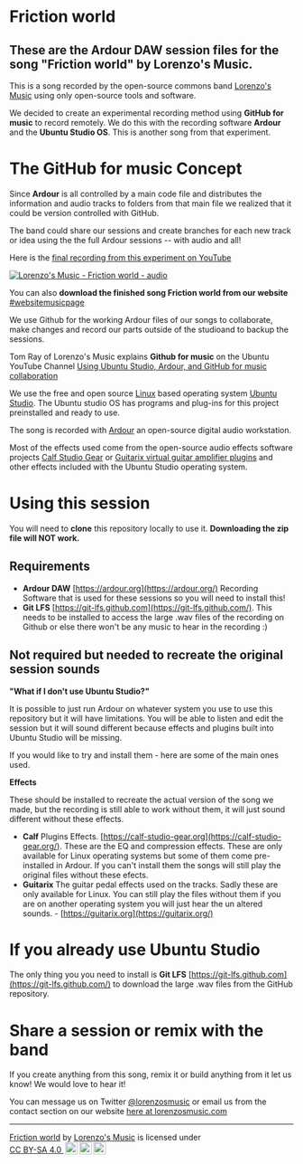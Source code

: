 # Friction world
## These are the Ardour DAW session files for the song "Friction world" by Lorenzo's Music.

This is a song recorded by the open-source commons band [Lorenzo's Music](https://www.lorenzosmusic.com/?utm_source=github&utm_medium=bandlink&utm_campaign=frictionworldreadme) using only open-source tools and software.

We decided to create an experimental recording method using **GitHub for music** to record remotely. We do this with the recording software **Ardour** and the **Ubuntu Studio OS**. This is another song from that experiment.

# The GitHub for music Concept
Since **Ardour** is all controlled by a main code file and distributes the information and audio tracks to folders from that main file we realized that it could be version controlled with GitHub. 

The band could share our sessions and create branches for each new track or idea using the the full Ardour sessions -- with audio and all!

Here is the [final recording from this experiment on YouTube](#youtubevideolink)

[![Lorenzo's Music - Friction world - audio](https://img.youtube.com/vi/{#videoID}/0.jpg)](#youtubevideolink)

You can also **download the finished song Friction world from our website**
[#websitemusicpage](#websitemusicpage?utm_source=github&utm_medium=frictionworldsonglink&utm_campaign=frictionworldreadme)

We use Github for the working Ardour files of our songs to collaborate, make changes and record our parts outside of the studioand to backup the sessions.

Tom Ray of Lorenzo's Music explains **Github for music** on the Ubuntu YouTube Channel [Using Ubuntu Studio, Ardour, and GitHub for music collaboration](https://youtu.be/gB7AsFbtJic?si=QWUdkPWiO-VU_yAF&t=30)

We use the free and open source [Linux](https://www.linux.org/) based operating system [Ubuntu Studio](https://ubuntustudio.org/). The Ubuntu studio OS has programs and plug-ins for this project preinstalled and ready to use.

The song is recorded with [Ardour](https://ardour.org/) an open-source digital audio workstation.

Most of the effects used come from the open-source audio effects software projects [Calf Studio Gear](https://calf-studio-gear.org/) or [Guitarix virtual guitar amplifier plugins](https://guitarix.org/) and other effects included with the Ubuntu Studio operating system.

# Using this session
You will need to **clone** this repository locally to use it. **Downloading the zip file will NOT work.**

## Requirements
* **Ardour DAW** [https://ardour.org](https://ardour.org/) Recording Software that is used for these sessions so you will need to install this!
* **Git LFS** [https://git-lfs.github.com](https://git-lfs.github.com/). This needs to be installed to access the large .wav files of the recording on Github or else there won't be any music to hear in the recording :)

## Not required but needed to recreate the original session sounds

**"What if I don't use Ubuntu Studio?"**

It is possible to just run Ardour on whatever system you use to use this repository but it will have limitations. 
You will be able to listen and edit the session but it will sound different because effects and plugins built into Ubuntu Studio will be missing.

If you would like to try and install them - here are some of the main ones used.

**Effects**

These should be installed to recreate the actual version of the song we made, but the recording is still able to work without them, it will just sound different without these effects.
* **Calf** Plugins Effects. [https://calf-studio-gear.org](https://calf-studio-gear.org/). These are the EQ and compression effects. These are only available for Linux operating systems but some of them come pre-installed in Ardour. If you can't install them the songs will still play the original files without these efects.
* **Guitarix** The guitar pedal effects used on the tracks. Sadly these are only available for Linux. You can still play the files without them if you are on another operating system you will just hear the un altered sounds. - [https://guitarix.org](https://guitarix.org/)

# If you already use Ubuntu Studio
The only thing you you need to install is  **Git LFS** [https://git-lfs.github.com](https://git-lfs.github.com/) to download the large .wav files from the GitHub repository.

# Share a session or remix with the band
If you create anything from this song, remix it or build anything from it let us know! We would love to hear it!

You can message us on Twitter [@lorenzosmusic](https://twitter.com/lorenzosmusic) or email us from the contact section on our website [here at lorenzosmusic.com](https://www.lorenzosmusic.com/p/contact.html?utm_source=github&utm_medium=contactlink&utm_campaign=frictionworldreadme)

---
<p xmlns:cc="http://creativecommons.org/ns#" xmlns:dct="http://purl.org/dc/terms/"><a href="#websitemusicpage" property="dct:title" rel="cc:attributionURL">Friction world</a> by <a href="https://www.lorenzosmusic.com" property="cc:attributionName" rel="cc:attributionURL dct:creator">Lorenzo's Music</a> is licensed under <a href="http://creativecommons.org/licenses/by-sa/4.0/?ref=chooser-v1" rel="license noopener noreferrer" style="display: inline-block;" target="_blank">CC BY-SA 4.0 <img src="https://mirrors.creativecommons.org/presskit/icons/cc.svg?ref=chooser-v1" style="height: 22px; margin-left: 3px; vertical-align: text-bottom;"><img src="https://mirrors.creativecommons.org/presskit/icons/by.svg?ref=chooser-v1" style="height: 22px; margin-left: 3px; vertical-align: text-bottom;"><img src="https://mirrors.creativecommons.org/presskit/icons/sa.svg?ref=chooser-v1" style="height: 22px; margin-left: 3px; vertical-align: text-bottom;"></a></p>
